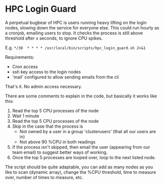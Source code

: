 HPC Login Guard
====
A perpetual bugbear of HPC is users running heavy lifting on the login nodes, slowing down the service for everyone else. 
This could run hourly as a cronjob, emailing users to stop. It checks the process is still above threshold after x seconds, to ignore CPU spikes. 

E.g.
```*/30  * * * * /usr/local/bin/scripts/hpc_login_guard.sh 2>&1```

Requirements:
* Cron access
* ssh key access to the login nodes
* 'mail' configured to allow sending emails from the cli
  
That's it. No admin access necessary.

There are some comments to explain in the code, but basically it works like this:
1) Read the top 5 CPU processes of the node
2) Wait 1 minute
3) Read the top 5 CPU processes of the node
4) Skip in the case that the process is 
    * Not owned by a user in a group 'clusterusers' (that all our users are in)
    * Not above 90 %CPU in both readings
5) If the process isn't skipped, then email the user (appearing from our team email) to suggest better ways of working.
6) Once the top 5 processes are looped over, loop to the next listed node.

The script should be quite adaptable, you can add as many nodes as you like to scan (dynamic array), change the %CPU threshold, time to measure over, number of times to measure, etc.
